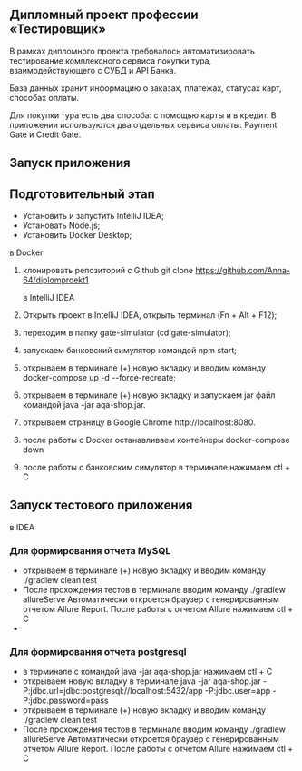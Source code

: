 ## Дипломный проект профессии «Тестировщик»
В рамках дипломного проекта требовалось автоматизировать тестирование комплексного сервиса покупки тура, 
взаимодействующего с СУБД и API Банка.

База данных хранит информацию о заказах, платежах, статусах карт, способах оплаты.

Для покупки тура есть два способа: с помощью карты и в кредит. 
В приложении используются два отдельных сервиса оплаты: Payment Gate и Credit Gate.

## Запуск приложения

## Подготовительный этап
- Установить и запустить IntelliJ IDEA;
- Установать Node.js;
- Установить Docker Desktop;

 в Docker 
1) клонировать репозиторий с Github git clone https://github.com/Anna-64/diplomproekt1

   в IntelliJ IDEA
2) Открыть проект в IntelliJ IDEA, открыть терминал (Fn + Alt + F12);
3) переходим в папку gate-simulator (cd gate-simulator);
4) запускаем банковский симулятор командой npm start;
5) открываем в терминале (+) новую вкладку и вводим команду docker-compose up -d --force-recreate;
6) открываем в терминале (+) новую вкладку и запускаем jar файл командой java -jar aqa-shop.jar.
7) открываем страницу в Google Chrome http://localhost:8080.
8) после работы с Docker останавливаем контейнеры docker-compose down
9) после работы с банковским симулятор в терминале нажимаем ctl + C


 ## Запуск тестового приложения
в IDEA 
### Для формирования отчета MySQL
- открываем в терминале (+) новую вкладку и вводим команду ./gradlew clean test
- После прохождения тестов в терминале вводим команду ./gradlew allureServe
Автоматически откроется браузер с генерированным отчетом Allure Report. 
После работы с отчетом Allure нажимаем ctl + C
- 
### Для формирования отчета postgresql
- в терминале с командой java -jar aqa-shop.jar нажимаем ctl + C
- открываем новую вкладку в терминале java -jar aqa-shop.jar -P:jdbc.url=jdbc:postgresql://localhost:5432/app -P:jdbc.user=app -P:jdbc.password=pass
- открываем в терминале (+) новую вкладку и вводим команду ./gradlew clean test
- После прохождения тестов в терминале вводим команду ./gradlew allureServe
  Автоматически откроется браузер с генерированным отчетом Allure Report.
  После работы с отчетом Allure нажимаем ctl + C

